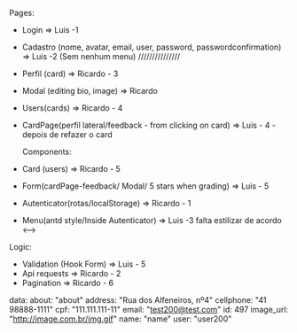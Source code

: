 Pages:

- Login => Luis -1
- Cadastro (nome, avatar, email, user, password, passwordconfirmation) => Luis -2
  (Sem nenhum menu)
  ///////////////
- Perfil (card) => Ricardo - 3
- Modal (editing bio, image) => Ricardo
- Users(cards) => Ricardo - 4
- CardPage(perfil lateral/feedback - from clicking on card) => Luis - 4 - depois de refazer o card

  Components:

- Card (users) => Ricardo - 5
- Form(cardPage-feedback/ Modal/ 5 stars when grading) => Luis - 5
- Autenticator(rotas/localStorage) => Ricardo - 1
- Menu(antd style/Inside Autenticator) => Luis -3 falta estilizar de acordo <-->

Logic:

- Validation (Hook Form) => Luis - 5
- Api requests => Ricardo - 2
- Pagination => Ricardo - 6

data:
about: "about"
address: "Rua dos Alfeneiros, nº4"
cellphone: "41 98888-1111"
cpf: "111.111.111-11"
email: "test200@test.com"
id: 497
image_url: "http://image.com.br/img.gif"
name: "name"
user: "user200"
